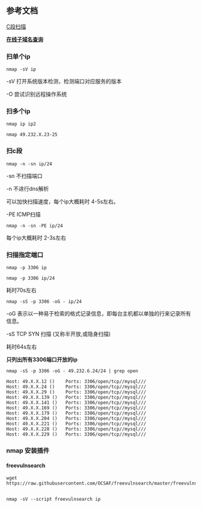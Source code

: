 
## 参考文档

[C段扫描](https://blog.csdn.net/jpygx123/article/details/84074654)

[**在线子域名查询**](https://phpinfo.me/domain/)

### 扫单个ip

```nmap -sV ip```

-sV 打开系统版本检测，检测端口对应服务的版本

-O 尝试识别远程操作系统

### 扫多个ip

```nmap ip ip2```

```nmap 49.232.X.23-25```

### 扫c段

```nmap -n -sn ip/24```

-sn 不扫描端口

-n  不进行dns解析

可以加快扫描速度，每个ip大概耗时 4-5s左右。

-PE ICMP扫描

```nmap -n -sn -PE ip/24```

每个ip大概耗时 2-3s左右

### 扫描指定端口

```nmap -p 3306 ip```

```nmap -p 3306 ip/24```

耗时70s左右

```nmap -sS -p 3306 -oG - ip/24```

-oG 表示以一种易于检索的格式记录信息，即每台主机都以单独的行来记录所有信息。

-sS TCP SYN 扫描 (又称半开放,或隐身扫描)

耗时64s左右

**只列出所有3306端口开放的ip**

```nmap -sS -p 3306 -oG - 49.232.6.24/24 | grep open```

	Host: 49.X.X.12 ()    Ports: 3306/open/tcp//mysql///
	Host: 49.X.X.24 ()    Ports: 3306/open/tcp//mysql///
	Host: 49.X.X.29 ()    Ports: 3306/open/tcp//mysql///
	Host: 49.X.X.139 ()   Ports: 3306/open/tcp//mysql///
	Host: 49.X.X.141 ()   Ports: 3306/open/tcp//mysql///
	Host: 49.X.X.169 ()   Ports: 3306/open/tcp//mysql///
	Host: 49.X.X.179 ()   Ports: 3306/open/tcp//mysql///
	Host: 49.X.X.204 ()   Ports: 3306/open/tcp//mysql///
	Host: 49.X.X.221 ()   Ports: 3306/open/tcp//mysql///
	Host: 49.X.X.228 ()   Ports: 3306/open/tcp//mysql///
	Host: 49.X.X.229 ()   Ports: 3306/open/tcp//mysql///


### nmap 安装插件


#### freevulnsearch

	wget https://raw.githubusercontent.com/OCSAF/freevulnsearch/master/freevulnsearch.nse


	nmap -sV --script freevulnsearch ip